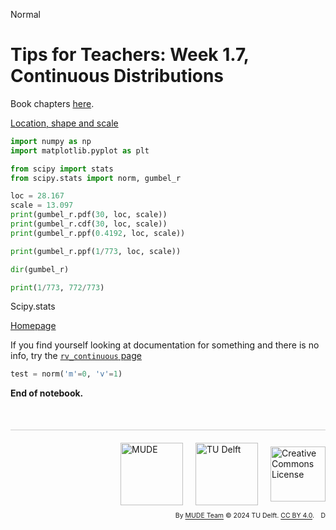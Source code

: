 <userStyle>Normal</userStyle>

# Tips for Teachers: Week 1.7, Continuous Distributions

Book chapters [here](https://mude.citg.tudelft.nl/2024/book/probability/Reminder_intro.html).

[Location, shape and scale](https://mude.citg.tudelft.nl/2024/book/probability/Loc-scale.html)

```python
import numpy as np
import matplotlib.pyplot as plt

from scipy import stats
from scipy.stats import norm, gumbel_r
```

```python
loc = 28.167
scale = 13.097
print(gumbel_r.pdf(30, loc, scale))
print(gumbel_r.cdf(30, loc, scale))
print(gumbel_r.ppf(0.4192, loc, scale))

print(gumbel_r.ppf(1/773, loc, scale))
```

```python
dir(gumbel_r)
```

```python
print(1/773, 772/773)
```

Scipy.stats

[Homepage](https://docs.scipy.org/doc/scipy/reference/stats.html)

If you find yourself looking at documentation for something and there is no info, try the [`rv_continuous` page](https://docs.scipy.org/doc/scipy/reference/generated/scipy.stats.rv_continuous.html#scipy.stats.rv_continuous)



```python
test = norm('m'=0, 'v'=1)
```

<!-- #region -->
**End of notebook.**

<div style="margin-top: 50px; padding-top: 20px; border-top: 1px solid #ccc;">
  <div style="display: flex; justify-content: flex-end; gap: 20px; align-items: center;">
    <a rel="MUDE" href="http://mude.citg.tudelft.nl/">
      <img alt="MUDE" style="width:100px; height:auto;" src="https://gitlab.tudelft.nl/mude/public/-/raw/main/mude-logo/MUDE_Logo-small.png" />
    </a>
    <a rel="TU Delft" href="https://www.tudelft.nl/en/ceg">
      <img alt="TU Delft" style="width:100px; height:auto;" src="https://gitlab.tudelft.nl/mude/public/-/raw/main/tu-logo/TU_P1_full-color.png" />
    </a>
    <a rel="license" href="http://creativecommons.org/licenses/by/4.0/">
      <img alt="Creative Commons License" style="width:88px; height:auto;" src="https://i.creativecommons.org/l/by/4.0/88x31.png" />
    </a>
  </div>
  <div style="font-size: 75%; margin-top: 10px; text-align: right;">
    By <a rel="MUDE" href="http://mude.citg.tudelft.nl/">MUDE Team</a>
    &copy; 2024 TU Delft. 
    <a rel="license" href="http://creativecommons.org/licenses/by/4.0/">CC BY 4.0</a>.
    <a rel="Zenodo DOI" href="https://doi.org/10.5281/zenodo.16782515"><img style="width:auto; height:15; vertical-align:middle" src="https://zenodo.org/badge/DOI/10.5281/zenodo.16782515.svg" alt="DOI https://doi.org/10.5281/zenodo.16782515"></a>
  </div>
</div>


<!--tested with WS_2_8_solution.ipynb-->
<!-- #endregion -->
